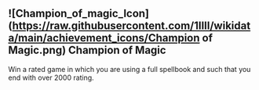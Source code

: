 ## ![Champion_of_magic_Icon](https://raw.githubusercontent.com/1IlIl/wikidata/main/achievement_icons/Champion of Magic.png) Champion of Magic


Win a rated game in which you are using a full spellbook and such that you end with over 2000 rating.
